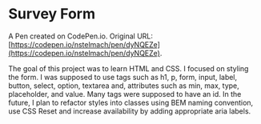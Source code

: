 # Survey Form

A Pen created on CodePen.io. Original URL: [https://codepen.io/nstelmach/pen/dyNQEZe](https://codepen.io/nstelmach/pen/dyNQEZe).

The goal of this project was to learn HTML and CSS. I focused on styling the form. I was supposed to use tags such as h1, p, form, input, label, button, select, option, textarea and, attributes such as min, max, type, placeholder, and value. Many tags were supposed to have an id. In the future, I plan to refactor styles into classes using BEM naming convention, use CSS Reset and increase availability by adding appropriate aria labels.

